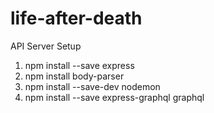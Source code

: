 # life-after-death

API Server Setup
1. npm install --save express
2. npm install body-parser
3. npm install --save-dev nodemon
4. npm install --save express-graphql graphql
